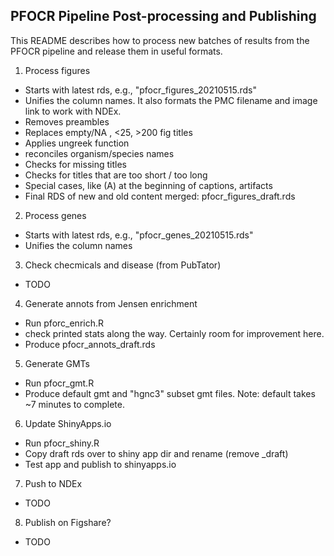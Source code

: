 ## PFOCR Pipeline Post-processing and Publishing

This README describes how to process new batches of results from the PFOCR pipeline and release them in useful formats.

1. Process figures 
  - Starts with latest rds, e.g., "pfocr_figures_20210515.rds"
  - Unifies the column names. It also formats the PMC filename and image link to work with NDEx.
  - Removes preambles
  - Replaces empty/NA , <25, >200 fig titles
  - Applies ungreek function
  - reconciles organism/species names
  - Checks for missing titles
  - Checks for titles that are too short / too long
  - Special cases, like (A) at the beginning of captions, artifacts
  - Final RDS of new and old content merged: pfocr_figures_draft.rds
  
2. Process genes
  - Starts with latest rds, e.g., "pfocr_genes_20210515.rds"
  - Unifies the column names
  
3. Check checmicals and disease (from PubTator)
  - TODO

4. Generate annots from Jensen enrichment
  - Run pforc_enrich.R
  - check printed stats along the way. Certainly room for improvement here.
  - Produce pfocr_annots_draft.rds
  
5. Generate GMTs
  - Run pfocr_gmt.R
  - Produce default gmt and "hgnc3" subset gmt files. Note: default takes ~7 minutes to complete.
  
6. Update ShinyApps.io
  - Run pfocr_shiny.R
  - Copy draft rds over to shiny app dir and rename (remove _draft)
  - Test app and publish to shinyapps.io

7. Push to NDEx
  - TODO

8. Publish on Figshare?
  - TODO
